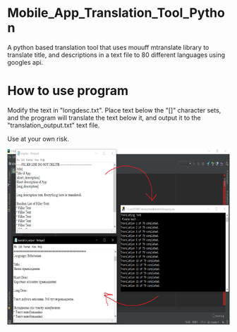 # Mobile_App_Translation_Tool_Python
A python based translation tool that uses mouuff mtranslate library to translate title, and descriptions in a text file to 80 different languages using googles api.

# How to use program
Modify the text in "longdesc.txt". Place text below the "[]" character sets, and the program will translate the text below it, and output it to the "translation_output.txt" text file.

Use at your own risk.


<img src="screenshots/screen1.png"  height="400" />
